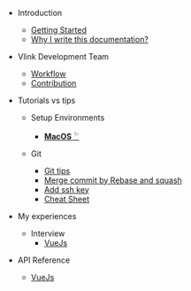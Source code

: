 - Introduction

  - [Getting Started](gettingstarted.md)
  - [Why I write this documentation?](whyusedoc.md)

- Vlink Development Team

  - [Workflow](workflow.md)
  - [Contribution](contribution.md)

- Tutorials vs tips

  - Setup Environments
    - [**MacOS** <sup>✨</sup>](todo.md)

  - Git
    - [Git tips](gittips.md)
    - [Merge commit by Rebase and squash](mergecommit.md)
    - [Add ssh key](todo.md)
    - [Cheat Sheet](todo.md)

- My experiences
  - Interview
    - [VueJs](todo.md)

- API Reference
  - [VueJs](https://vuejs.org/)

